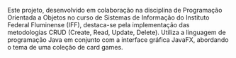Este projeto, desenvolvido em colaboração na disciplina de Programação Orientada a Objetos no curso de Sistemas de Informação do Instituto Federal Fluminense (IFF), destaca-se pela implementação das metodologias CRUD (Create, Read, Update, Delete). Utiliza a linguagem de programação Java em conjunto com a interface gráfica JavaFX, abordando o tema de uma coleção de card games.
